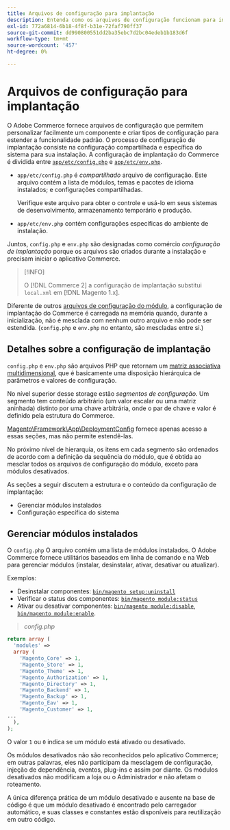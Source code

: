 ```yaml
---
title: Arquivos de configuração para implantação
description: Entenda como os arquivos de configuração funcionam para instalar o aplicativo Commerce.
exl-id: 772a6814-6b18-4f8f-b31e-72faf790ff37
source-git-commit: dd990800551dd2ba35ebc7d2bc04edeb1b183d6f
workflow-type: tm+mt
source-wordcount: '457'
ht-degree: 0%

---
```


# Arquivos de configuração para implantação

O Adobe Commerce fornece arquivos de configuração que permitem personalizar facilmente um componente e criar tipos de configuração para estender a funcionalidade padrão. O processo de configuração de implantação consiste na configuração compartilhada e específica do sistema para sua instalação. A configuração de implantação do Commerce é dividida entre [`app/etc/config.php`](../reference/config-reference-configphp.md) e [`app/etc/env.php`](../reference/config-reference-envphp.md).

- `app/etc/config.php` é _compartilhado_ arquivo de configuração.
Este arquivo contém a lista de módulos, temas e pacotes de idioma instalados; e configurações compartilhadas.

   Verifique este arquivo para obter o controle e usá-lo em seus sistemas de desenvolvimento, armazenamento temporário e produção.

- `app/etc/env.php` contém configurações específicas do ambiente de instalação.

Juntos, `config.php` e `env.php` são designadas como comércio _configuração de implantação_ porque os arquivos são criados durante a instalação e precisam iniciar o aplicativo Commerce.

>[!INFO]
>
>O [!DNL Commerce 2] a configuração de implantação substitui `local.xml` em [!DNL Magento 1.x].

Diferente de outros [arquivos de configuração do módulo](../reference/module-files.md), a configuração de implantação do Commerce é carregada na memória quando, durante a inicialização, não é mesclada com nenhum outro arquivo e não pode ser estendida. (`config.php` e `env.php` no entanto, são mescladas entre si.)

## Detalhes sobre a configuração de implantação

`config.php` e `env.php` são arquivos PHP que retornam um [matriz associativa multidimensional](https://www.w3schools.com:443/php/php_arrays.asp), que é basicamente uma disposição hierárquica de parâmetros e valores de configuração.

No nível superior desse storage estão _segmentos de configuração_. Um segmento tem conteúdo arbitrário (um valor escalar ou uma matriz aninhada) distinto por uma chave arbitrária, onde o par de chave e valor é definido pela estrutura do Commerce.

[Magento\Framework\App\DeploymentConfig](https://github.com/magento/magento2/blob/2.4/lib/internal/Magento/Framework/App/DeploymentConfig.php) fornece apenas acesso a essas seções, mas não permite estendê-las.

No próximo nível de hierarquia, os itens em cada segmento são ordenados de acordo com a definição da sequência do módulo, que é obtida ao mesclar todos os arquivos de configuração do módulo, exceto para módulos desativados.

As seções a seguir discutem a estrutura e o conteúdo da configuração de implantação:

- Gerenciar módulos instalados
- Configuração específica do sistema

## Gerenciar módulos instalados

O `config.php` O arquivo contém uma lista de módulos instalados. O Adobe Commerce fornece utilitários baseados em linha de comando e na Web para gerenciar módulos (instalar, desinstalar, ativar, desativar ou atualizar).

Exemplos:

- Desinstalar componentes: [`bin/magento setup:uninstall`](../../installation/tutorials/uninstall-modules.md)
- Verificar o status dos componentes: [`bin/magento module:status`](https://devdocs.magento.com/guides/v2.4/reference/cli/magento.html#modulestatus)
- Ativar ou desativar componentes: [`bin/magento module:disable`](../../installation/tutorials/manage-modules.md), [`bin/magento module:enable`](../../installation/tutorials/manage-modules.md).

> _config.php_

```php
return array (
  'modules' =>
  array (
    'Magento_Core' => 1,
    'Magento_Store' => 1,
    'Magento_Theme' => 1,
    'Magento_Authorization' => 1,
    'Magento_Directory' => 1,
    'Magento_Backend' => 1,
    'Magento_Backup' => 1,
    'Magento_Eav' => 1,
    'Magento_Customer' => 1,
...
  ),
);
```

O valor `1` ou `0` indica se um módulo está ativado ou desativado.

Os módulos desativados não são reconhecidos pelo aplicativo Commerce; em outras palavras, eles não participam da mesclagem de configuração, injeção de dependência, eventos, plug-ins e assim por diante. Os módulos desativados não modificam a loja ou o Administrador e não afetam o roteamento.

A única diferença prática de um módulo desativado e ausente na base de código é que um módulo desativado é encontrado pelo carregador automático, e suas classes e constantes estão disponíveis para reutilização em outro código.
